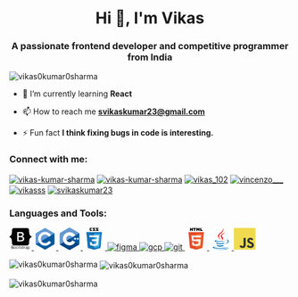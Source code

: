 <!-- ![MasterHead](https://trisya.com/myimg/child/Website%20Design.gif
) -->


<h1 align="center">Hi 👋, I'm Vikas</h1>
<h3 align="center">A passionate frontend developer and competitive programmer from India</h3>




<p align="left"> <img src="https://komarev.com/ghpvc/?username=vikas0kumar0sharma&label=Profile%20views&color=0e75b6&style=flat" alt="vikas0kumar0sharma" /> </p>

- 🌱 I’m currently learning **React**

- 📫 How to reach me **svikaskumar23@gmail.com**

- ⚡ Fun fact **I think fixing bugs in code is interesting.**

<h3 align="left">Connect with me:</h3>
<p align="left">
<a href="https://linkedin.com/in/vikas-kumar-sharma" target="blank"><img align="center" src="https://raw.githubusercontent.com/rahuldkjain/github-profile-readme-generator/master/src/images/icons/Social/linked-in-alt.svg" alt="vikas-kumar-sharma" height="30" width="40" /></a>
<a href="https://instagram.com/vikas-kumar-sharma" target="blank"><img align="center" src="https://raw.githubusercontent.com/rahuldkjain/github-profile-readme-generator/master/src/images/icons/Social/instagram.svg" alt="vikas-kumar-sharma" height="30" width="40" /></a>
<a href="https://www.codechef.com/users/vikas_102" target="blank"><img align="center" src="https://cdn.jsdelivr.net/npm/simple-icons@3.1.0/icons/codechef.svg" alt="vikas_102" height="30" width="40" /></a>
<a href="https://codeforces.com/profile/vincenzo___" target="blank"><img align="center" src="https://raw.githubusercontent.com/rahuldkjain/github-profile-readme-generator/master/src/images/icons/Social/codeforces.svg" alt="vincenzo___" height="30" width="40" /></a>
<a href="https://www.leetcode.com/vikasss" target="blank"><img align="center" src="https://raw.githubusercontent.com/rahuldkjain/github-profile-readme-generator/master/src/images/icons/Social/leet-code.svg" alt="vikasss" height="30" width="40" /></a>
<a href="https://auth.geeksforgeeks.org/user/svikaskumar23" target="blank"><img align="center" src="https://raw.githubusercontent.com/rahuldkjain/github-profile-readme-generator/master/src/images/icons/Social/geeks-for-geeks.svg" alt="svikaskumar23" height="30" width="40" /></a>
</p>

<h3 align="left">Languages and Tools:</h3>
<p align="left"> <a href="https://getbootstrap.com" target="_blank" rel="noreferrer"> <img src="https://raw.githubusercontent.com/devicons/devicon/master/icons/bootstrap/bootstrap-plain-wordmark.svg" alt="bootstrap" width="40" height="40"/> </a> <a href="https://www.cprogramming.com/" target="_blank" rel="noreferrer"> <img src="https://raw.githubusercontent.com/devicons/devicon/master/icons/c/c-original.svg" alt="c" width="40" height="40"/> </a> <a href="https://www.w3schools.com/cpp/" target="_blank" rel="noreferrer"> <img src="https://raw.githubusercontent.com/devicons/devicon/master/icons/cplusplus/cplusplus-original.svg" alt="cplusplus" width="40" height="40"/> </a> <a href="https://www.w3schools.com/css/" target="_blank" rel="noreferrer"> <img src="https://raw.githubusercontent.com/devicons/devicon/master/icons/css3/css3-original-wordmark.svg" alt="css3" width="40" height="40"/> </a> <a href="https://www.figma.com/" target="_blank" rel="noreferrer"> <img src="https://www.vectorlogo.zone/logos/figma/figma-icon.svg" alt="figma" width="40" height="40"/> </a> <a href="https://cloud.google.com" target="_blank" rel="noreferrer"> <img src="https://www.vectorlogo.zone/logos/google_cloud/google_cloud-icon.svg" alt="gcp" width="40" height="40"/> </a> <a href="https://git-scm.com/" target="_blank" rel="noreferrer"> <img src="https://www.vectorlogo.zone/logos/git-scm/git-scm-icon.svg" alt="git" width="40" height="40"/> </a> <a href="https://www.w3.org/html/" target="_blank" rel="noreferrer"> <img src="https://raw.githubusercontent.com/devicons/devicon/master/icons/html5/html5-original-wordmark.svg" alt="html5" width="40" height="40"/> </a> <a href="https://www.java.com" target="_blank" rel="noreferrer"> <img src="https://raw.githubusercontent.com/devicons/devicon/master/icons/java/java-original.svg" alt="java" width="40" height="40"/> </a> <a href="https://developer.mozilla.org/en-US/docs/Web/JavaScript" target="_blank" rel="noreferrer"> <img src="https://raw.githubusercontent.com/devicons/devicon/master/icons/javascript/javascript-original.svg" alt="javascript" width="40" height="40"/> </a> </p>

<p><img align="left" src="https://github-readme-stats.vercel.app/api/top-langs?username=vikas0kumar0sharma&show_icons=true&locale=en&layout=compact" alt="vikas0kumar0sharma" /></p>

<p>&nbsp;<img align="center" src="https://github-readme-stats.vercel.app/api?username=vikas0kumar0sharma&show_icons=true&locale=en" alt="vikas0kumar0sharma" /></p>

<p><img align="center" src="https://github-readme-streak-stats.herokuapp.com/?user=vikas0kumar0sharma&" alt="vikas0kumar0sharma" /></p>
